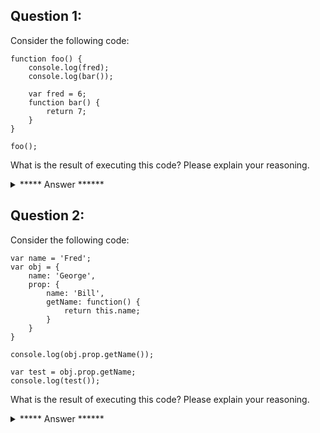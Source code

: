 ## Question 1:

Consider the following code:

    function foo() {
        console.log(fred);
        console.log(bar());
        
        var fred = 6;
        function bar() {
            return 7;
        }
    }
    
    foo();

What is the result of executing this code? Please explain your reasoning.



<details> 
  <summary>***** Answer ******</summary>  
  Running the Foo Function returns two logs to the console.
  The first console.log(fred) logs “undefined” because of hoisting. The function is evaluated with variable fred at the top of the function scope initialized but not assigned a value until later in the function.
  The second console.log(bar()) logs “7”, also because of hoisting but in the case of function declarations, the whole function is hoisted.
  *******************
</details>


## Question 2:

Consider the following code:

    var name = 'Fred';
    var obj = {
        name: 'George',
        prop: {
            name: 'Bill',
            getName: function() {
                return this.name;
            }
        }
    }
    
    console.log(obj.prop.getName());
    
    var test = obj.prop.getName;
    console.log(test());
    
What is the result of executing this code? Please explain your reasoning.


<details> 
  <summary>***** Answer ******</summary>  
  For console.log(obj.prop.getName()), it logs “Bill” because this.name is referring to which closure it was called from. In this case it was “obj.props” which the name is “Bill”.  
  For console.log(test()), the same applies. In this case the function declaration was grabbed and put into a variable called test. Since test is not in a wrapping object or closure it defaults to the global “window” object. So when test() is invoked the “this” keyword is pointing to “window” which has the property of “name = ‘Fred’”.  
  *******************
</details>
